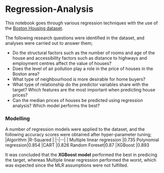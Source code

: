 # Regression-Analysis

This notebook goes through various regression techniques with the use of the [Boston Housing dataset](https://archive.ics.uci.edu/ml/machine-learning-databases/housing/). 

The following research questions were identified in the dataset, and analyses were carried out to answer them; 

 - Do the structural factors such as the number of rooms and age of the house and accessibility factors such as distance to highways and employment centres affect the value of houses?
 - Does the level of air pollution play a role in the price of houses in the Boston area?
 - What type of neighbourhood is more desirable for home buyers?
 - What type of relationship do the predictor variables share with the target? Which features are the most important when predicting house prices?
 - Can the median prices of houses be predicted using regression analysis? Which model performs the best?

### Modelling
A number of regression models were applied to the dataset, and the following accuracy scores were obtained after hyper-parameter tuning; 
|Algorithm |R-Squared  |
|-|--|
| Multiple linear regression |0.735
Polynomial regression|0.854
|CART |0.826
Random Foreset|0.87
|XGBoost |0.893

It was concluded that the **XGBoost model** performed the best in predicing the target, whereas Multiple linear regression performed the worst, which was expected since the MLR assumptions were not fulfilled. 

